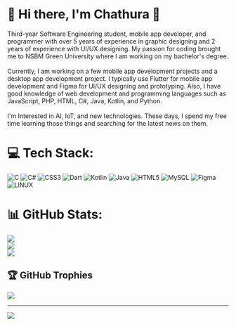
# 💫 Hi there, I'm Chathura 👋
Third-year Software Engineering student, mobile app developer, and programmer with over 5 years of experience in graphic designing and 2 years of experience with UI/UX designing. My passion for coding brought me to NSBM Green University where I am working on my bachelor's degree.<br><br>Currently, I am working on a few mobile app development projects and a desktop app development project. I typically use Flutter for mobile app development and Figma for UI/UX designing and prototyping. Also, I have good knowledge of web development and programming languages such as JavaScript, PHP, HTML, C#, Java, Kotlin, and Python.<br><br>I'm Interested in AI, IoT, and new technologies. These days, I spend my free time learning those things and searching for the latest news on them.


# 💻 Tech Stack:
![C](https://img.shields.io/badge/c-%2300599C.svg?style=for-the-badge&logo=c&logoColor=white) ![C#](https://img.shields.io/badge/c%23-%23239120.svg?style=for-the-badge&logo=c-sharp&logoColor=white) ![CSS3](https://img.shields.io/badge/css3-%231572B6.svg?style=for-the-badge&logo=css3&logoColor=white) ![Dart](https://img.shields.io/badge/dart-%230175C2.svg?style=for-the-badge&logo=dart&logoColor=white) ![Kotlin](https://img.shields.io/badge/kotlin-%230095D5.svg?style=for-the-badge&logo=kotlin&logoColor=white) ![Java](https://img.shields.io/badge/java-%23ED8B00.svg?style=for-the-badge&logo=java&logoColor=white) ![HTML5](https://img.shields.io/badge/html5-%23E34F26.svg?style=for-the-badge&logo=html5&logoColor=white) ![MySQL](https://img.shields.io/badge/mysql-%2300f.svg?style=for-the-badge&logo=mysql&logoColor=white) 	![Figma](https://img.shields.io/badge/figma-%23F24E1E.svg?style=for-the-badge&logo=figma&logoColor=white) ![LINUX](https://img.shields.io/badge/Linux-FCC624?style=for-the-badge&logo=linux&logoColor=black)
# 📊 GitHub Stats:
![](https://github-readme-stats.vercel.app/api?username=chathura456&theme=radical&hide_border=true&include_all_commits=true&count_private=true)<br/>
![](https://github-readme-streak-stats.herokuapp.com/?user=chathura456&theme=radical&hide_border=true)<br/>
![](https://github-readme-stats.vercel.app/api/top-langs/?username=chathura456&theme=radical&hide_border=true&include_all_commits=true&count_private=true&layout=compact)

## 🏆 GitHub Trophies
![](https://github-profile-trophy.vercel.app/?username=chathura456&theme=radical&no-frame=false&no-bg=true&margin-w=4)

---
[![](https://visitcount.itsvg.in/api?id=chathura456&icon=0&color=0)](https://visitcount.itsvg.in)

<!-- Proudly created with GPRM ( https://gprm.itsvg.in ) -->

<!-- Proudly created with GPRM ( https://gprm.itsvg.in ) -->
